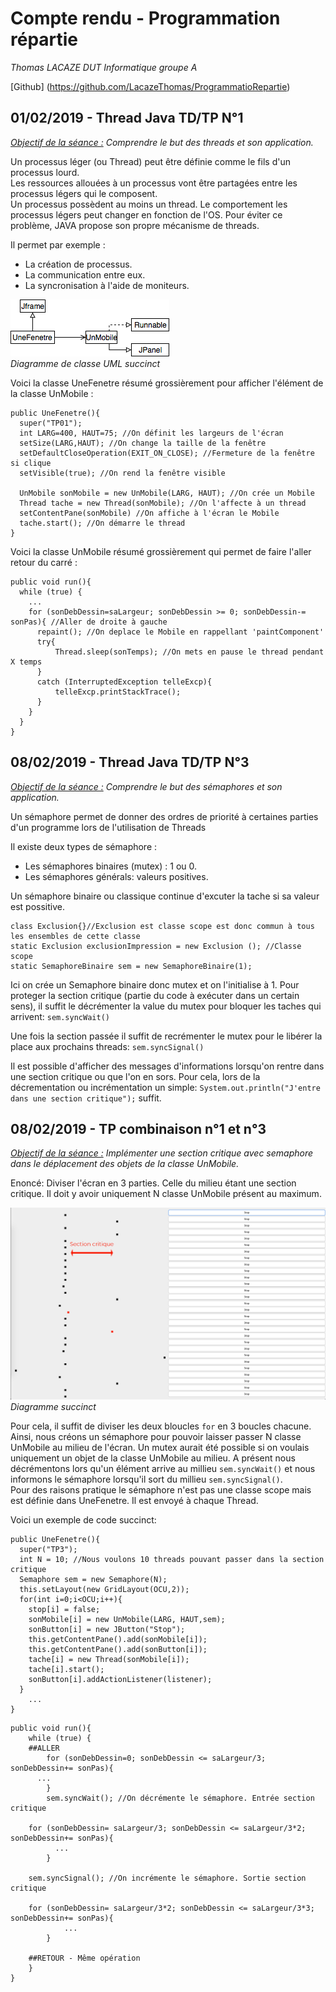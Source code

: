 # Compte rendu - Programmation répartie
*Thomas LACAZE DUT Informatique groupe A*

[Github] (https://github.com/LacazeThomas/ProgrammatioRepartie)

##  __01/02/2019 - Thread Java TD/TP N°1__
<u>*Objectif de la séance :</u> Comprendre le but des threads et son application.*

Un processus léger (ou Thread) peut être définie comme le fils d'un processus lourd.  
Les ressources allouées à un processus vont être partagées entre les processus légers qui le composent.  
Un processus possèdent au moins un thread.
Le comportement les processus légers peut changer en fonction de l'OS. Pour éviter ce problème, JAVA propose son propre mécanisme de threads.  

Il permet par exemple : 
* La création de processus.
* La communication entre eux.
* La syncronisation à l'aide de moniteurs.


![Diagramme de classe UML succinct](TP1_Mobile_src/uml.png)  
*Diagramme de classe UML succinct*


Voici la classe UneFenetre résumé grossièrement pour afficher l'élément de la classe UnMobile :
``` 
public UneFenetre(){
  super("TP01");
  int LARG=400, HAUT=75; //On définit les largeurs de l'écran
  setSize(LARG,HAUT); //On change la taille de la fenêtre
  setDefaultCloseOperation(EXIT_ON_CLOSE); //Fermeture de la fenêtre si clique
  setVisible(true); //On rend la fenêtre visible

  UnMobile sonMobile = new UnMobile(LARG, HAUT); //On crée un Mobile
  Thread tache = new Thread(sonMobile); //On l'affecte à un thread
  setContentPane(sonMobile) //On affiche à l'écran le Mobile
  tache.start(); //On démarre le thread
}
```
<div style="page-break-after: always;"></div>
Voici la classe UnMobile résumé grossièrement qui permet de faire l'aller retour du carré :

```
public void run(){	
  while (true) {
    ...
    for (sonDebDessin=saLargeur; sonDebDessin >= 0; sonDebDessin-= sonPas){ //Aller de droite à gauche
      repaint(); //On deplace le Mobile en rappellant 'paintComponent'
      try{
          Thread.sleep(sonTemps); //On mets en pause le thread pendant X temps
      }
      catch (InterruptedException telleExcp){
          telleExcp.printStackTrace();
      }
    }
  }
}
```

## __08/02/2019 - Thread Java TD/TP N°3__

<u>*Objectif de la séance :</u> Comprendre le but des sémaphores et son application.*

Un sémaphore permet de donner des ordres de priorité à certaines parties d'un programme lors de l'utilisation de Threads

Il existe deux types de sémaphore : 
* Les sémaphores binaires (mutex) : 1 ou 0.
* Les sémaphores générals: valeurs positives.

Un sémaphore binaire ou classique continue d'excuter la tache si sa valeur est possitive.
```
class Exclusion{}//Exclusion est classe scope est donc commun à tous les ensembles de cette classe
static Exclusion exclusionImpression = new Exclusion (); //Classe scope 
static SemaphoreBinaire sem = new SemaphoreBinaire(1);
```
Ici on crée un Semaphore binaire donc mutex et on l'initialise à 1.
Pour proteger la section critique (partie du code à exécuter dans un certain sens), il suffit le décrémenter la value du mutex pour bloquer les taches qui arrivent: `sem.syncWait()`

Une fois la section passée il suffit de recrémenter le mutex pour le libérer la place aux prochains threads: `sem.syncSignal()`

Il est possible d'afficher des messages d'informations lorsqu'on rentre dans une section critique ou que l'on en sors. Pour cela, lors de la décrementation ou incrémentation un simple:  `System.out.println("J'entre dans une section critique");` suffit.
    
## __08/02/2019 - TP combinaison n°1 et n°3__

<u>*Objectif de la séance :</u> Implémenter une section critique avec semaphore dans le déplacement des objets de la classe UnMobile.*

Enoncé: Diviser l'écran en 3 parties. Celle du milieu étant une section critique. Il doit y avoir uniquement N classe UnMobile présent au maximum.

![Diagramme succinct](TP1_Mobile_src/schema.png)  
*Diagramme succinct*

Pour cela, il suffit de diviser les deux bloucles `for` en 3 boucles chacune. Ainsi, nous créons un sémaphore pour pouvoir laisser passer N classe UnMobile au milieu de l'écran. Un mutex aurait été possible si on voulais uniquement un objet de la classe UnMobile au milieu. A présent nous décrémentons lors qu'un élément arrive au millieu `sem.syncWait()` et nous informons le sémaphore lorsqu'il sort du millieu `sem.syncSignal()`.  
Pour des raisons pratique le sémaphore n'est pas une classe scope mais est définie dans UneFenetre. Il est envoyé à chaque Thread.
<div style="page-break-after: always;"></div>

Voici un exemple de code succinct: 
``` 
public UneFenetre(){
  super("TP3");
  int N = 10; //Nous voulons 10 threads pouvant passer dans la section critique
  Semaphore sem = new Semaphore(N);
  this.setLayout(new GridLayout(OCU,2));
  for(int i=0;i<OCU;i++){ 
    stop[i] = false;
    sonMobile[i] = new UnMobile(LARG, HAUT,sem);
    sonButton[i] = new JButton("Stop");
    this.getContentPane().add(sonMobile[i]);
    this.getContentPane().add(sonButton[i]);
    tache[i] = new Thread(sonMobile[i]);
    tache[i].start();
    sonButton[i].addActionListener(listener);
  }
    ...
}
```

``` 
public void run(){	
	while (true) {
    ##ALLER
		for (sonDebDessin=0; sonDebDessin <= saLargeur/3; sonDebDessin+= sonPas){
      ...
		}
		sem.syncWait(); //On décrémente le sémaphore. Entrée section critique
				
    for (sonDebDessin= saLargeur/3; sonDebDessin <= saLargeur/3*2; sonDebDessin+= sonPas){
		  ...
		}
			
    sem.syncSignal(); //On incrémente le sémaphore. Sortie section critique
				
    for (sonDebDessin= saLargeur/3*2; sonDebDessin <= saLargeur/3*3; sonDebDessin+= sonPas){
			...
		}

    ##RETOUR - Même opération
	}
}
``` 
